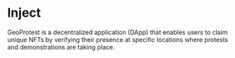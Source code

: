 # Inject
GeoProtest is a decentralized application (DApp) that enables users to claim unique NFTs by verifying their presence at specific locations where protests and demonstrations are taking place. 
